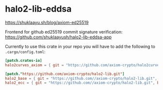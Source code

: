 # halo2-lib-eddsa

https://shuklaayu.sh/blog/axiom-ed25519

Frontend for github ed25519 commit signature verification: https://github.com/shuklaayush/halo2-lib-eddsa-app

Currently to use this crate in your repo you will have to add the following to `.cargo/config.toml`:
```toml
[patch.crates-io]
halo2curves_axiom = { git = "https://github.com/axiom-crypto/halo2curves.git", branch = "feat/ed25519", package = "halo2curves-axiom" }

[patch."https://github.com/axiom-crypto/halo2-lib.git"]
halo2_base = { git = "https://github.com//axiom-crypto/halo2-lib.git", branch = "feat/ed25519", package = "halo2_base" }
halo2_ecc = { git = "https://github.com//axiom-crypto/halo2-lib.git", branch = "feat/ed25519", package = "halo2_ecc" }
```
